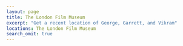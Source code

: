 ```yaml
---
layout: page
title: The London Film Museum
excerpt: "Get a recent location of George, Garrett, and Vikram"
locations: The London Film Museum
search_omit: true
---
```

